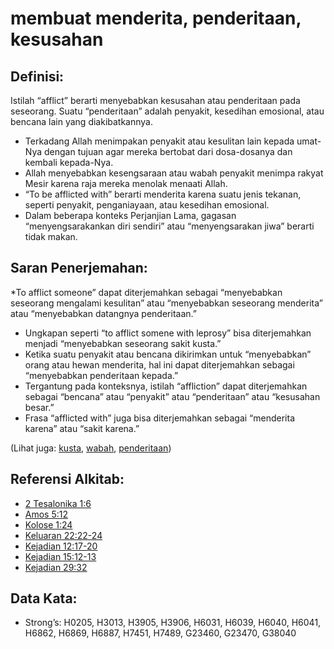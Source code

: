 # membuat menderita, penderitaan, kesusahan

## Definisi:

Istilah “afflict” berarti menyebabkan kesusahan atau penderitaan pada seseorang. Suatu “penderitaan” adalah penyakit, kesedihan emosional, atau bencana lain yang diakibatkannya.

* Terkadang Allah menimpakan penyakit atau kesulitan lain kepada umat-Nya dengan tujuan agar mereka bertobat dari dosa-dosanya dan kembali kepada-Nya.
* Allah menyebabkan kesengsaraan atau wabah penyakit menimpa rakyat Mesir karena raja mereka menolak menaati Allah.
* “To be afflicted with” berarti menderita karena suatu jenis tekanan, seperti penyakit, penganiayaan, atau kesedihan emosional.
* Dalam beberapa konteks Perjanjian Lama, gagasan “menyengsarakankan diri sendiri” atau “menyengsarakan jiwa” berarti tidak makan.

## Saran Penerjemahan:

*To afflict someone” dapat diterjemahkan sebagai “menyebabkan seseorang mengalami kesulitan” atau “menyebabkan seseorang menderita” atau “menyebabkan datangnya penderitaan.”
* Ungkapan seperti “to afflict somene with leprosy” bisa diterjemahkan menjadi “menyebabkan seseorang sakit kusta.”
* Ketika suatu penyakit atau bencana dikirimkan untuk “menyebabkan” orang atau hewan menderita, hal ini dapat diterjemahkan sebagai “menyebabkan penderitaan kepada.”
* Tergantung pada konteksnya, istilah “affliction” dapat diterjemahkan sebagai “bencana” atau “penyakit” atau “penderitaan” atau “kesusahan besar.”
* Frasa “afflicted with” juga bisa diterjemahkan sebagai “menderita karena” atau “sakit karena.”

(Lihat juga: [kusta](../other/leprosy.md), [wabah](../other/plague.md), [penderitaan](../other/suffer.md))

## Referensi Alkitab:

* [2 Tesalonika 1:6](rc://en/tn/help/2th/01/06)
* [Amos 5:12](rc://en/tn/help/amo/05/12)
* [Kolose 1:24](rc://en/tn/help/col/01/24)
* [Keluaran 22:22-24](rc://en/tn/help/exo/22/22)
* [Kejadian 12:17-20](rc://en/tn/help/gen/12/17)
* [Kejadian 15:12-13](rc://en/tn/help/gen/15/12)
* [Kejadian 29:32](rc://en/tn/help/gen/29/32)

## Data Kata:

* Strong’s: H0205, H3013, H3905, H3906, H6031, H6039, H6040, H6041, H6862, H6869, H6887, H7451, H7489, G23460, G23470, G38040
